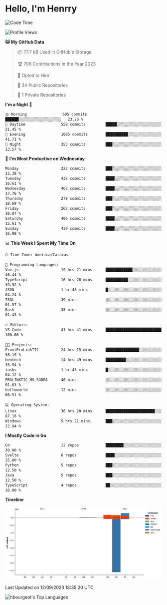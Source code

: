 # Hello, I'm Henrry

<!--START_SECTION:waka-->
![Code Time](http://img.shields.io/badge/Code%20Time-1%2C083%20hrs%205%20mins-blue)

![Profile Views](http://img.shields.io/badge/Profile%20Views-0-blue)

**🐱 My GitHub Data** 

> 📦 77.7 kB Used in GitHub's Storage 
 > 
> 🏆 706 Contributions in the Year 2023
 > 
> 💼 Opted to Hire
 > 
> 📜 34 Public Repositories 
 > 
> 🔑 1 Private Repositories 
 > 
**I'm a Night 🦉** 

```text
🌞 Morning                605 commits         ██████░░░░░░░░░░░░░░░░░░░   23.26 % 
🌆 Daytime                558 commits         █████░░░░░░░░░░░░░░░░░░░░   21.45 % 
🌃 Evening                1085 commits        ██████████░░░░░░░░░░░░░░░   41.71 % 
🌙 Night                  353 commits         ███░░░░░░░░░░░░░░░░░░░░░░   13.57 % 
```
📅 **I'm Most Productive on Wednesday** 

```text
Monday                   322 commits         ███░░░░░░░░░░░░░░░░░░░░░░   12.38 % 
Tuesday                  432 commits         ████░░░░░░░░░░░░░░░░░░░░░   16.61 % 
Wednesday                462 commits         ████░░░░░░░░░░░░░░░░░░░░░   17.76 % 
Thursday                 278 commits         ███░░░░░░░░░░░░░░░░░░░░░░   10.69 % 
Friday                   262 commits         ███░░░░░░░░░░░░░░░░░░░░░░   10.07 % 
Saturday                 406 commits         ████░░░░░░░░░░░░░░░░░░░░░   15.61 % 
Sunday                   439 commits         ████░░░░░░░░░░░░░░░░░░░░░   16.88 % 
```


📊 **This Week I Spent My Time On** 

```text
🕑︎ Time Zone: America/Caracas

💬 Programming Languages: 
Vue.js                   19 hrs 21 mins      ████████████░░░░░░░░░░░░░   46.44 % 
TypeScript               16 hrs 28 mins      ██████████░░░░░░░░░░░░░░░   39.52 % 
JSON                     1 hr 46 mins        █░░░░░░░░░░░░░░░░░░░░░░░░   04.24 % 
TSQL                     39 mins             ░░░░░░░░░░░░░░░░░░░░░░░░░   01.57 % 
Bash                     35 mins             ░░░░░░░░░░░░░░░░░░░░░░░░░   01.43 % 

🔥 Editors: 
VS Code                  41 hrs 41 mins      █████████████████████████   100.00 % 

🐱‍💻 Projects: 
FrontProLinkTIC          24 hrs 15 mins      ███████████████░░░░░░░░░░   58.19 % 
hentech                  14 hrs 49 mins      █████████░░░░░░░░░░░░░░░░   35.54 % 
tasks                    1 hr 43 mins        █░░░░░░░░░░░░░░░░░░░░░░░░   04.12 % 
PROLINKTIC_MS_SGDEA      40 mins             ░░░░░░░░░░░░░░░░░░░░░░░░░   01.63 % 
helloworld               12 mins             ░░░░░░░░░░░░░░░░░░░░░░░░░   00.51 % 

💻 Operating System: 
Linux                    36 hrs 20 mins      ██████████████████████░░░   87.16 % 
Windows                  5 hrs 21 mins       ███░░░░░░░░░░░░░░░░░░░░░░   12.84 % 
```

**I Mostly Code in Go** 

```text
Go                       12 repos            ████████░░░░░░░░░░░░░░░░░   30.00 % 
Svelte                   6 repos             ████░░░░░░░░░░░░░░░░░░░░░   15.00 % 
Python                   5 repos             ███░░░░░░░░░░░░░░░░░░░░░░   12.50 % 
Java                     5 repos             ███░░░░░░░░░░░░░░░░░░░░░░   12.50 % 
TypeScript               4 repos             ██░░░░░░░░░░░░░░░░░░░░░░░   10.00 % 
```



**Timeline**

![Lines of Code chart](https://raw.githubusercontent.com/hbourgeot/hbourgeot/main/assets/bar_graph.png)


 Last Updated on 12/09/2023 18:35:20 UTC
<!--END_SECTION:waka-->

![hbourgeot's Top Languages](https://github-readme-stats.vercel.app/api/top-langs/?username=hbourgeot&theme=transparent&show_icons=true&hide_border=false&layout=donut&hide=css,html&exclude_repo=inversiones7h,java-exercises)
